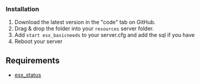 ### Installation
1) Download the latest version in the "code" tab on GitHub.
2) Drag & drop the folder into your `resources` server folder.
4) Add `start esx_basicneeds` to your server.cfg and add the sql if you have
5) Reboot your server

## Requirements
- [esx_status](https://github.com/ESX-Org/esx_status)
